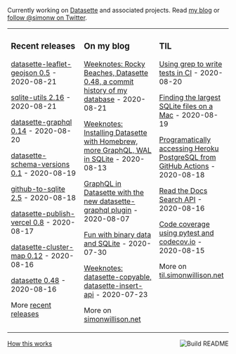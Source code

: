 Currently working on [Datasette](https://datasette.readthedocs.io/) and associated projects. Read [my blog](https://simonwillison.net/) or [follow @simonw on Twitter](https://twitter.com/simonw).

<table><tr><td valign="top" width="33%">

### Recent releases
<!-- recent_releases starts -->
[datasette-leaflet-geojson 0.5](https://github.com/simonw/datasette-leaflet-geojson/releases/tag/0.5) - 2020-08-21

[sqlite-utils 2.16](https://github.com/simonw/sqlite-utils/releases/tag/2.16) - 2020-08-21

[datasette-graphql 0.14](https://github.com/simonw/datasette-graphql/releases/tag/0.14) - 2020-08-20

[datasette-schema-versions 0.1](https://github.com/simonw/datasette-schema-versions/releases/tag/0.1) - 2020-08-19

[github-to-sqlite 2.5](https://github.com/dogsheep/github-to-sqlite/releases/tag/2.5) - 2020-08-18

[datasette-publish-vercel 0.8](https://github.com/simonw/datasette-publish-vercel/releases/tag/0.8) - 2020-08-17

[datasette-cluster-map 0.12](https://github.com/simonw/datasette-cluster-map/releases/tag/0.12) - 2020-08-16

[datasette 0.48](https://github.com/simonw/datasette/releases/tag/0.48) - 2020-08-16
<!-- recent_releases ends -->
More [recent releases](https://github.com/simonw/simonw/blob/main/releases.md)
</td><td valign="top" width="34%">

### On my blog
<!-- blog starts -->
[Weeknotes: Rocky Beaches, Datasette 0.48, a commit history of my database](http://simonwillison.net/2020/Aug/21/weeknotes-rocky-beaches/) - 2020-08-21

[Weeknotes: Installing Datasette with Homebrew, more GraphQL, WAL in SQLite](http://simonwillison.net/2020/Aug/13/weeknotes-datasette-homebrew-graphql/) - 2020-08-13

[GraphQL in Datasette with the new datasette-graphql plugin](http://simonwillison.net/2020/Aug/7/datasette-graphql/) - 2020-08-07

[Fun with binary data and SQLite](http://simonwillison.net/2020/Jul/30/fun-binary-data-and-sqlite/) - 2020-07-30

[Weeknotes: datasette-copyable, datasette-insert-api](http://simonwillison.net/2020/Jul/23/datasette-copyable-datasette-insert-api/) - 2020-07-23
<!-- blog ends -->
More on [simonwillison.net](https://simonwillison.net/)
</td><td valign="top" width="33%">

### TIL
<!-- tils starts -->
[Using grep to write tests in CI](https://github.com/simonw/til/blob/main/github-actions/grep-tests.md) - 2020-08-20

[Finding the largest SQLite files on a Mac](https://github.com/simonw/til/blob/main/macos/find-largest-sqlite.md) - 2020-08-19

[Programatically accessing Heroku PostgreSQL from GitHub Actions](https://github.com/simonw/til/blob/main/heroku/programatic-access-postgresql.md) - 2020-08-18

[Read the Docs Search API](https://github.com/simonw/til/blob/main/readthedocs/readthedocs-search-api.md) - 2020-08-16

[Code coverage using pytest and codecov.io](https://github.com/simonw/til/blob/main/pytest/pytest-code-coverage.md) - 2020-08-15
<!-- tils ends -->
More on [til.simonwillison.net](https://til.simonwillison.net/)
</td></tr></table>

<a href="https://github.com/simonw/simonw/actions"><img src="https://github.com/simonw/simonw/workflows/Build%20README/badge.svg" align="right" alt="Build README"></a> <a href="https://simonwillison.net/2020/Jul/10/self-updating-profile-readme/">How this works</a>
